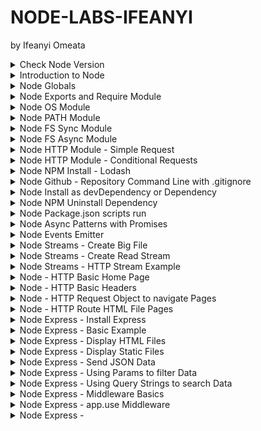 # NODE-LABS-IFEANYI
by Ifeanyi Omeata

<details>
  <summary>Check Node Version</summary>

  ### Confirm Node Versions
  
  ```
  node --version
  ```

</details>

<details>
  <summary>Introduction to Node</summary>

  ### node\myapp\app.js:

  ```js
  const amount = 100;
  
  if (amount < 100) {
    console.log("small number");
  } else {
    console.log("large number");
  }
  
  console.log("hey it's my first node app");
  ```

  ```
  node app.js
  ```

  ![image](https://github.com/user-attachments/assets/53dab7a3-7c26-42bf-b911-c4065cd9822a)

</details>

<details>
  <summary>Node Globals</summary>

  ### node\myapp\app.js:

  ```js
  // GLOBALS  - NO WINDOW !!!!
  
  // __dirname  - path to current directory
  // __filename - file name
  // require    - function to use modules (CommonJS)
  // module     - info about current module (file)
  // process    - info about env where the program is being executed
  
  console.log(__dirname);
  console.log(__filename);
  setInterval(() => {
    console.log("hello world");
  }, 1000);
  ```

  ```
  node app.js
  ```

  ![image](https://github.com/user-attachments/assets/1010ee5c-0425-4909-8379-df1cdd9e25f7)

</details>

<details>
  <summary>Node Exports and Require Module </summary>

  ### node\myapp\app.js:

  ```js
  // CommonJS, every file is module (by default)
  // Modules - Encapsulated Code (only share minimum)
  
  const sayHi = require("./data/func");
  const students = require("./data/data");
  const { names, singlePerson } = require("./data/data");
  
  sayHi("Susan");
  sayHi(students.john);
  sayHi(students.peter);
  sayHi(singlePerson.name);
  sayHi(names[0]);
  ```

  ### node\myapp\data\data.js:

  ```js
  // local
  const secret = "SUPER SECRET";
  // share
  const john = "John";
  const peter = "Peter";
  
  const person = {
    name: "Bob",
  };
  
  module.exports = { john, peter };
  module.exports.singlePerson = person;
  module.exports.names = ["James", "John", "Jane"];
  ```

  ### node\myapp\data\func.js:

  ```js
  const sayHi = (name) => {
    console.log(`Hello there, ${name}`);
  };
  
  // export default
  module.exports = sayHi;
  ```

  ![image](https://github.com/user-attachments/assets/57237c99-f617-4ac1-a805-f40400a72a06)

</details>

<details>
  <summary>Node OS Module </summary>

  ### node\myapp\app.js:

  ```js
  const os = require("os");
  
  // info about current user
  const user = os.userInfo();
  console.log("User Info: ", user);
  
  // method returns the system uptime in seconds
  console.log("System Uptime: ", `The System Uptime is ${os.uptime()} seconds`);
  
  const currentOS = {
    name: os.type(),
    release: os.release(),
    totalMem: os.totalmem(),
    freeMem: os.freemem(),
  };
  
  console.log("Current OS: ", currentOS);
  ```

  ```
  node app.js
  ```

  ![image](https://github.com/user-attachments/assets/20c0a217-d187-40db-9e9d-da879a135094)

</details>

<details>
  <summary>Node PATH Module </summary>

  ### node\myapp\app.js:

  ```js
  const path = require("path");
  console.log(path.sep);
  
  const filePath = path.join("/data/", "subfolder", "test.txt");
  console.log(filePath);
  
  const base = path.basename(filePath);
  console.log(base);
  
  const absolute = path.resolve(__dirname, "data", "subfolder", "test.txt");
  console.log(absolute);
  ```

  ```
  node app.js
  ```

  ![image](https://github.com/user-attachments/assets/8b849de5-b122-4014-b9c5-55b2b275b293)

</details>

<details>
  <summary>Node FS Sync Module </summary>

  ### node\myapp\app.js:

  ```js
  const { readFileSync, writeFileSync } = require("fs");
  console.log("start");
  
  const first = readFileSync("./data/content/first.txt", "utf8");
  const second = readFileSync("./data/content/second.txt", "utf8");
  console.log(first, second);
  
  writeFileSync(
    "./data/content/result-sync.txt",
    `Here is the result : ${first}, ${second}`,
    { flag: "a" }
  );
  
  console.log("done with this task");
  console.log("starting the next one");
  ```

  ```
  node app.js
  ```

  ![image](https://github.com/user-attachments/assets/4023b159-1766-4e28-bab3-5a2092c06556)

  ![image](https://github.com/user-attachments/assets/7c5aa4d6-719f-498d-b55e-3f698a5c5f27)

</details>

<details>
  <summary>Node FS Async Module </summary>

  ### node\myapp\app.js:

  ```js
  const { readFile, writeFile } = require("fs");
  
  console.log("start");
  
  readFile("./data/content/first.txt", "utf8", (err, result) => {
    if (err) {
      console.log(err);
      return;
    }
    const first = result;
  
    readFile("./data/content/second.txt", "utf8", (err, result) => {
      if (err) {
        console.log(err);
        return;
      }
      const second = result;
  
      writeFile(
        "./data/content/result-async.txt",
        `Here is the result : ${first}, ${second}`,
        (err, result) => {
          if (err) {
            console.log(err);
            return;
          }
          console.log("done with this task");
        }
      );
    });
  });
  
  console.log("starting next task");
  ```

  # OR

  ```js
  const { readFile, writeFile } = require("fs/promises");
  
  const start = async () => {
    try {
      console.log("start");
      const first = await readFile("./data/content/first.txt", "utf8");
      const second = await readFile("./data/content/second.txt", "utf8");
      await writeFile(
        "./data/content/result-async.txt",
        `Here is the result : ${first}, ${second}`
      );
      console.log("done with this task");
    } catch (err) {
      console.log(err);
    }
    console.log("starting next task");
  };
  
  start();
  ```

  ![image](https://github.com/user-attachments/assets/24925146-f113-4bb3-9b6e-f13d9867290f)

  ![image](https://github.com/user-attachments/assets/5be77fca-b9d1-47a8-adfc-58225a3c0849)

</details>

<details>
  <summary>Node HTTP Module - Simple Request </summary>

  ### node\myapp\app.js:

  ```js
  const http = require("http");
  
  const server = http.createServer((req, res) => {
    console.log("Request Method: ", req.method);
    console.log("Request URL: ", req.url);
    console.log("Request Path: ", req.path);
    console.log("Request Query: ", req.query);
    console.log("Request Params: ", req.params);
    console.log("Request Headers: ", req.headers);
    console.log("Request Body: ", req.body);
    console.log("Request Status Code: ", req.statusCode);
    console.log("Request Status Message: ", req.statusMessage);
  
    res.write("Welcome to our home page");
    res.end();
  });
  
  server.listen(5000);
  ```

  ```
  node app.js
  ```

  ![image](https://github.com/user-attachments/assets/e8648d38-0a03-4c1c-a231-c9cc5a0657ce)
  
  ![image](https://github.com/user-attachments/assets/46a8267b-4e8a-41c5-acbb-80c8385c75ee)

</details>

<details>
  <summary>Node HTTP Module - Conditional Requests </summary>

  ### node\myapp\app.js:

  ```js
  const http = require("http");
  
  const server = http.createServer((req, res) => {
    if (req.url === "/") {
      res.end("Welcome to our home page");
      return;
    }
    if (req.url === "/about") {
      res.end("Here is our short history");
      return;
    }
    res.end(`
      <h1>Oops!</h1>
    <p>We can't seem to find the page you are looking for</p>
    <a href="/">back home</a>
      `);
  
    // OR
    // ###################################
    // ###################################
    // if (req.url === "/") {
    //   res.end("Welcome to our home page");
    // } else if (req.url === "/about") {
    //   res.end("Here is our short history");
    // } else {
    //   res.end(`
    //   <h1>Oops!</h1>
    //   <p>We can't seem to find the page you are looking for</p>
    //   <a href="/">back home</a>
    //   `);
    // }
  });
  
  server.listen(5000, () => {
    console.log("Server is listening on port 5000...");
  });
  ```

  ```
  node app.js
  ```

  ![image](https://github.com/user-attachments/assets/f031aac8-1260-4cad-9b2e-d1dd6a34d3e9)
  
  ![image](https://github.com/user-attachments/assets/ae374dd2-c090-4d70-b736-520b3853c74e)

  ![image](https://github.com/user-attachments/assets/c2573757-b812-43cb-9d5d-e2d5e759585d)

  ![image](https://github.com/user-attachments/assets/afc2b2ea-7ba0-499e-b0e9-dbc45584f028)

</details>

<details>
  <summary>Node NPM Install - Lodash </summary>

  ```js
  // npm - global command, comes with node
  // npm --version

  // local dependency - use it only in this particular project
  // npm i <packagename>

  // global dependency - use it in any project
  // npm install -g <packageName>
  // sudo npm install -g <packageName> (mac)

  // package.json - manifest file (stores important info abvout project/package)
  // manual approach (create package.json in the root, create properties etc)
  // npm init (step by step, press enter to skip)
  // npm init -y (everything default)
  ```

  ```
  npm init -y
  npm i lodash
  ```

  ### node\myapp\package.json:

  ```json
  {
    "name": "myapp",
    "version": "1.0.0",
    "description": "myapp",
    "main": "app.js",
    "scripts": {
      "test": "echo \"Error: no test specified\" && exit 1"
    },
    "author": "",
    "license": "ISC",
    "dependencies": {
      "lodash": "^4.17.21"
    }
  }
  ```

  ### node\myapp\app.js:

  ```js
  const http = require("http");
  const _ = require("lodash");
  
  const items = [1, [2, [3, [4]]]];
  const newItems = _.flattenDeep(items);
  console.log(newItems);
  
  const server = http.createServer((req, res) => {
    if (req.url === "/") {
      res.end("Welcome to our home page");
      return;
    }
    if (req.url === "/about") {
      res.end("Here is our short history");
      return;
    }
    res.end(`
      <h1>Oops!</h1>
    <p>We can't seem to find the page you are looking for</p>
    <a href="/">back home</a>
      `);
  });
  
  server.listen(5000, () => {
    console.log("Server is listening on port 5000...");
  });
  ```

  ![image](https://github.com/user-attachments/assets/8b9cbbef-0fbf-44cd-b53a-8ad4e30a1954)

</details>

<details>
  <summary>Node Github - Repository Command Line with .gitignore</summary>

  ### .gitignore:

  ```
  /node_modules
  ```

  ### create a new repository on the command line:

  ```
  echo "# node-tutorial" >>> README.md
  git init
  git add README.md / git add .
  git commit -m "first commit"
  git branch -M main
  git remote add origin git@github.com: ifeanyi-omeata/node-tut.git
  git push -u origin main
  ```

  ### push an existing repository from the command line:

  ```
  git remote add origin git@github.com: ifeanyi-omeata/node-tut.git
  git branch -M main
  git push -u origin main
  ```

</details>

<details>
  <summary>Node Install as devDependency or Dependency </summary>

  ### Install Nodemon as Dependency:

  ```
  npm i nodemon
  ```

  ### Install Nodemon as devDependency:

  ```
  npm i nodemon -D
  npm i nodemon --save-dev
  ```

  ### node\myapp\package.json:

  ```json
  {
    "name": "myapp",
    "version": "1.0.0",
    "description": "myapp",
    "main": "app.js",
    "scripts": {
      "test": "echo \"Error: no test specified\" && exit 1"
    },
    "author": "",
    "license": "ISC",
    "dependencies": {
      "lodash": "^4.17.21"
    },
    "devDependencies": {
      "nodemon": "^3.1.10"
    }
  }
  ```

</details>

<details>
  <summary>Node NPM Uninstall Dependency </summary>

  ```
  npm uninstall bootstrap
  ```

  OR

  - [ ] Delete node_modules Folder
  - [ ] Delete package-lock.json File
  - [ ] Remove Bootstrap dependency ("bootstrap": "^4.6.0") from package.json
  - [ ] Run "npm install"

</details>


<details>
  <summary>Node Package.json scripts run </summary>
  
  ### node\myapp\package.json:

  ```json
  {
    "name": "myapp",
    "version": "1.0.0",
    "description": "myapp",
    "main": "app.js",
    "scripts": {
      "start": "node app.js",
      "dev": "nodemon app.js",
      "test": "echo \"Error: no test specified\" && exit 1"
    },
    "author": "",
    "license": "ISC",
    "dependencies": {
      "lodash": "^4.17.21"
    },
    "devDependencies": {
      "nodemon": "^3.1.10"
    }
  }
  ```

  ### Run Script Command:

  ```
  npm run dev
  ```

  ### node\myapp\app.js:

  ```js
  const http = require("http");
  const _ = require("lodash");
  
  const items = [1, [2, [3, [4]]]];
  const newItems = _.flattenDeep(items);
  console.log(newItems);
  
  const server = http.createServer((req, res) => {
    if (req.url === "/") {
      res.end("WELCOME TO OUR HOME PAGE!!!");
      return;
    }
    if (req.url === "/about") {
      res.end("Here is our short history");
      return;
    }
    res.end(`
      <h1>Oops!</h1>
    <p>We can't seem to find the page you are looking for</p>
    <a href="/">back home</a>
      `);
  });
  
  server.listen(5000, () => {
    console.log("Server is listening on port 5000...");
  });
  ```

  ![image](https://github.com/user-attachments/assets/6a6984e8-88d0-4c25-a2ca-dc0bfd879ff6)

  ![image](https://github.com/user-attachments/assets/1d555468-951b-4e53-8756-dd8953c2f19c)

</details>

<details>
  <summary>Node Async Patterns with Promises </summary>

  ### 1-node\myapp\app.js:

  ```js
  const { readFile } = require("fs");

  readFile("./data/content/first.txt", "utf8", (err, data) => {
    if (err) {
      console.log(err);
      return;
    } else {
      console.log(data);
      return;
    }
  });
  ```

  ![image](https://github.com/user-attachments/assets/7d6a76c8-0c7c-462f-a61f-7bececa15cea)

  ### 2-node\myapp\app.js:

  ```js
  const { readFile } = require("fs");

  const getText = (path) => {
    return new Promise((resolve, reject) => {
      readFile(path, "utf8", (err, data) => {
        if (err) {
          reject(err);
          return;
        } else {
          resolve(data);
          return;
        }
      });
    });
  };
  
  getText("./data/content/first.txt")
    .then((result) => console.log(result))
    .catch((err) => console.log(err));
  ```

  ![image](https://github.com/user-attachments/assets/f75a5ac1-69aa-447a-a26a-6cf2a8be1cae)

  ### 3-node\myapp\app.js:

  ```js
  const { readFile } = require("fs");
  
  const getText = (path) => {
    return new Promise((resolve, reject) => {
      readFile(path, "utf8", (err, data) => {
        if (err) {
          reject(err);
          return;
        } else {
          resolve(data);
          return;
        }
      });
    });
  };
  
  const start = async () => {
    try {
      const first = await getText("./data/content/first.txt");
      const second = await getText("./data/content/second.txt");
      console.log(first, second);
    } catch (error) {
      console.log(error);
    }
  };
  
  start();
  ```

  ![image](https://github.com/user-attachments/assets/4a0c84bc-4de9-466a-bb88-7231bbbdbb5f)

  ### 4-node\myapp\app.js:

  ```js
  // const { readFile, writeFile } = require("fs");
  // const util = require('util')
  // const readFilePromise = util.promisify(readFile)
  // const writeFilePromise = util.promisify(writeFile)
  
  const { readFile, writeFile } = require("fs/promises");
  
  const start = async () => {
    try {
      const first = await readFile("./data/content/first.txt", "utf8");
      const second = await readFile("./data/content/second.txt", "utf8");
      await writeFile(
        "./data/content/result-mind-grenade.txt",
        `THIS IS AWESOME : ${first} ${second}`,
        { flag: "a" }
      );
      console.log(first, second);
    } catch (error) {
      console.log(error);
    }
  };
  
  start();
  ```

  ![image](https://github.com/user-attachments/assets/cafd8b76-0651-4f2e-8156-17a5760406a4)

  ![image](https://github.com/user-attachments/assets/d3b9cf33-d2f8-4bae-af3e-c879cc214367)

</details>

<details>
  <summary>Node Events Emitter </summary>

  ### node\myapp\app.js:

  ```js
  const EventEmitter = require("events");
  
  const customEmitter = new EventEmitter();
  
  customEmitter.on("response", () => {
    console.log("data collection started");
  });
  
  customEmitter.on("response", (name, id) => {
    console.log(
      `data recieved user ${name || "unknown"} with id:${id || "unknown"}`
    );
  });
  
  customEmitter.on("response", () => {
    console.log("data collection ended");
  });
  
  customEmitter.emit("response");
  customEmitter.emit("response", "john", 34);
  customEmitter.emit("response", "peter", 34);
  ```

  ![image](https://github.com/user-attachments/assets/bbcf5adf-c5fa-4f8d-bb86-426b9747b2a6)

  ### node\myapp\app.js:

  ```js
  const http = require('http')
  
  // const server = http.createServer((req, res) => {
  //   res.end('Welcome')
  // })
  
  // Using Event Emitter API
  const server = http.createServer()
  // emits request event
  // subcribe to it / listen for it / respond to it
  server.on('request', (req, res) => {
    res.end('Welcome')
  })
  
  server.listen(5000)
  ```

</details>

<details>
  <summary>Node Streams - Create Big File </summary>

  ### node\myapp\app.js:

  ```js
  const { writeFileSync } = require("fs");
  for (let i = 0; i < 100000; i++) {
    writeFileSync("./data/content/big.txt", `hello world ${i}\n`, { flag: "a" });
  }
  ```

  ![image](https://github.com/user-attachments/assets/5b89625d-3e96-438b-8388-6c509835af02)

</details>

<details>
  <summary>Node Streams - Create Read Stream </summary>

  ### node\myapp\app.js:

  ```js
  const { createReadStream } = require("fs");
  
  // default 64kb
  // last buffer - remainder
  // highWaterMark - control size
  // const stream = createReadStream('./content/big.txt', { highWaterMark: 90000 })
  // const stream = createReadStream('../content/big.txt', { encoding: 'utf8' })
  const stream = createReadStream("./data/content/big.txt", {
    highWaterMark: 90000,
    encoding: "utf8",
  });
  
  stream.on("data", (result) => {
    console.log(result);
  });
  stream.on("error", (err) => console.log(err));
  ```

  ![image](https://github.com/user-attachments/assets/a100602a-4ec7-461e-a257-0db55202878c)

</details>

<details>
  <summary>Node Streams - HTTP Stream Example </summary>

  ### node\myapp\app.js:

  ```js
  var http = require("http");
  var fs = require("fs");
  
  http
    .createServer(function (req, res) {
      // const text = fs.readFileSync('./content/big.txt', 'utf8')
      // res.end(text)
      const fileStream = fs.createReadStream("./data/content/big.txt", "utf8");
      fileStream.on("open", () => {
        fileStream.pipe(res);
      });
      fileStream.on("error", (err) => {
        res.end(err);
      });
    })
    .listen(5000);
  ```

  ![image](https://github.com/user-attachments/assets/e7f875b5-570a-4a36-8ea6-a6800da36319)

  ![image](https://github.com/user-attachments/assets/26a6d9a9-4604-4c22-9b2a-2c0ea8955d01)

</details>

<details>
  <summary>Node - HTTP Basic Home Page </summary>

  ### node\myapp\app.js:

  ```js
  const http = require("http");
  
  const server = http.createServer((req, res) => {
    console.log("User accessed the home page");
    res.end("<h1>Home Page</h1>");
  });
  
  server.listen(5000, () => {
    console.log("Server is running on port 5000");
  });
  ```

  ![image](https://github.com/user-attachments/assets/a1311098-7bce-43ed-b27b-03e39faa7725)

  ![image](https://github.com/user-attachments/assets/7d504b67-5d9f-4f50-b30e-a66d61dcb328)

</details>

<details>
  <summary>Node - HTTP Basic Headers </summary>

  ### node\myapp\app.js:

  ```js
  const http = require("http");
  
  const server = http.createServer((req, res) => {
    res.writeHead(200, { "Content-Type": "text/html" });
    res.write("<h1>Home Page</h1>");
    res.end();
  });
  
  server.listen(5000, () => {
    console.log("Server is running on port 5000");
  });
  ```

  ![image](https://github.com/user-attachments/assets/fb9bdfcc-4a61-4f70-9eea-dae06f49a9f5)

  ![image](https://github.com/user-attachments/assets/6178f99c-8c76-46e9-96e8-1f89000f2647)

</details>

<details>
  <summary>Node - HTTP Request Object to navigate Pages </summary>

  ### node\myapp\app.js:

  ```js
  const http = require("http");
  
  const server = http.createServer((req, res) => {
    const url = req.url;
    const method = req.method;
    console.log(url, method);
  
    if (url === "/") {
      // home page
      res.writeHead(200, { "Content-Type": "text/html" });
      res.write("<h1>Home Page</h1>");
      res.end();
    } else if (url === "/about") {
      // about page
      res.writeHead(200, { "Content-Type": "text/html" });
      res.write("<h1>About Page</h1>");
      res.end();
    } else {
      // 404 page
      res.writeHead(404, { "Content-Type": "text/html" });
      res.write("<h1>404 | Page not found</h1>");
      res.end();
    }
  });
  
  server.listen(5000, () => {
    console.log("Server is running on port 5000");
  });
  ```

  ![image](https://github.com/user-attachments/assets/8889105e-be8c-437f-be14-da8acbe9a9da)
  ![image](https://github.com/user-attachments/assets/e01edb42-2b16-4758-8dcd-3f1eaef7b1db)
  ![image](https://github.com/user-attachments/assets/e54f4533-b338-4cbe-abf6-0f5f2f42c166)
  ![image](https://github.com/user-attachments/assets/0d21dfa3-8727-42cf-9892-6a1729abfa7d)

</details>

<details>
  <summary>Node - HTTP Route HTML File Pages </summary>

  ### node\myexpressapp\app.js

  ```js
  const http = require("http");
  const { readFileSync } = require("fs");
  
  // get all files
  const homePage = readFileSync("./pages/index.html");
  const aboutPage = readFileSync("./pages/about.html");
  // const styles = readFileSync("./navbar-app/styles.css");
  // const logo = readFileSync("./navbar-app/logo.svg");
  // const browserIcon = readFileSync("./navbar-app/browser-app-512x512.png");
  
  const server = http.createServer((req, res) => {
    const url = req.url;
    const method = req.method;
    console.log(url, method);
  
    if (url === "/") {
      // home page
      res.writeHead(200, { "Content-Type": "text/html" });
      res.write(homePage);
      res.end();
    } else if (url === "/about") {
      // about page
      res.writeHead(200, { "Content-Type": "text/html" });
      res.write(aboutPage);
      res.end();
    } else {
      // 404 page
      res.writeHead(404, { "Content-Type": "text/html" });
      res.write("<h1>404 | Page not found</h1>");
      res.end();
    }
  });
  
  server.listen(5000, () => {
    console.log("Server is running on port 5000");
  });
  ```

  ### node\myexpressapp\pages\index.html
  
  ```html
  <!DOCTYPE html>
  <html lang="en">
    <head>
      <meta charset="UTF-8" />
      <meta http-equiv="X-UA-Compatible" content="IE=edge" />
      <meta name="viewport" content="width=device-width, initial-scale=1.0" />
      <title>Home Page</title>
    </head>
    <body>
      <h1>Home Page</h1>
      <a href="/about">Go to About</a>
    </body>
  </html>
  ```

  ### node\myexpressapp\pages\about.html
  
  ```html
  <!DOCTYPE html>
  <html lang="en">
    <head>
      <meta charset="UTF-8" />
      <meta http-equiv="X-UA-Compatible" content="IE=edge" />
      <meta name="viewport" content="width=device-width, initial-scale=1.0" />
      <title>About Page</title>
    </head>
    <body>
      <h1>About Page</h1>
      <a href="/">Go to Home</a>
    </body>
  </html>
  ```

  ![image](https://github.com/user-attachments/assets/7a31de36-0d0a-4963-91c7-3ee3958b7a91)
  ![image](https://github.com/user-attachments/assets/38b04870-509a-4bca-9445-2ba284903606)
  ![image](https://github.com/user-attachments/assets/1d6b4da9-f727-4181-a19d-191a40a516f5)

</details>

<details>
  <summary>Node Express - Install Express </summary>

  ```
  npm install express
  npm install express@4.17.1
  npm install express@4.17.1 --save
  ```

  ### node\myexpressapp\package.json

  ```json
  {
    "name": "myexpressapp",
    "version": "1.0.0",
    "main": "app.js",
    "scripts": {
      "test": "echo \"Error: no test specified\" && exit 1",
      "start": "nodemon app.js"
    },
    "author": "",
    "license": "ISC",
    "description": "",
    "devDependencies": {
      "nodemon": "^3.1.10"
    },
    "dependencies": {
      "express": "^5.1.0"
    }
  }
  ```

</details>

<details>
  <summary>Node Express - Basic Example </summary>

  ### node\myexpressapp\app.js

  ```js
  const express = require("express");
  const app = express();
  const port = 5000;
  
  app.get("/", (req, res) => {
    console.log("user hit the Home Page");
    res.status(200).send("Home Page");
  });
  
  app.get("/about", (req, res) => {
    console.log("user hit the About Page");
    res.status(200).send("About Page");
  });
  
  app.all("/*path", (req, res) => {
    res.status(404).send("<h1>404 | Resource not found</h1>");
  });
  
  app.listen(port, () => {
    console.log(`server is listening on port ${port}...`);
  });
  
  // app.get
  // app.post
  // app.put
  // app.delete
  // app.all
  // app.use
  // app.listen
  ```

  ![image](https://github.com/user-attachments/assets/ae4a2228-d51b-4267-8dd3-5e4b9004558a)

</details>

<details>
  <summary>Node Express - Display HTML Files </summary>

  ### node\myexpressapp\app.js

  ```js
  const path = require("path");
  const express = require("express");
  const app = express();
  const port = 5000;
  
  app.get("/", (req, res) => {
    console.log("user hit the Home Page");
    res.status(200).sendFile(path.resolve(__dirname, "./pages/index.html"));
    // res.status(200).sendFile(path.join(__dirname, "./pages/index.html"));
  });
  
  app.get("/about", (req, res) => {
    console.log("user hit the About Page");
    res.status(200).sendFile(path.resolve(__dirname, "./pages/about.html"));
  });
  
  app.all("/*path", (req, res) => {
    res.status(404).send("<h1>404 | Resource not found</h1>");
  });
  
  app.listen(port, () => {
    console.log(`server is listening on port ${port}...`);
  });
  ```

  ### node\myexpressapp\pages\index.html
  
  ```html
  <!DOCTYPE html>
  <html lang="en">
    <head>
      <meta charset="UTF-8" />
      <meta http-equiv="X-UA-Compatible" content="IE=edge" />
      <meta name="viewport" content="width=device-width, initial-scale=1.0" />
      <title>Home Page</title>
    </head>
    <body>
      <h1>Home Page</h1>
      <a href="/about">Go to About</a>
    </body>
  </html>
  ```

  ### node\myexpressapp\pages\about.html
  
  ```html
  <!DOCTYPE html>
  <html lang="en">
    <head>
      <meta charset="UTF-8" />
      <meta http-equiv="X-UA-Compatible" content="IE=edge" />
      <meta name="viewport" content="width=device-width, initial-scale=1.0" />
      <title>About Page</title>
    </head>
    <body>
      <h1>About Page</h1>
      <a href="/">Go to Home</a>
    </body>
  </html>
  ```

  ![image](https://github.com/user-attachments/assets/8a825200-1c07-45b0-8eb5-a9cdd83212da)
  ![image](https://github.com/user-attachments/assets/cdd7e015-58d7-467a-aa1d-b4b46185007e)
  ![image](https://github.com/user-attachments/assets/fdedfdec-8a1a-4d4e-a057-2aaee0fa41ca)

</details>

<details>
  <summary>Node Express - Display Static Files </summary>

  ### node\myexpressapp\app.js

  ```js
  const express = require("express");
  const app = express();
  const path = require("path");
  const port = 5000;
  
  //Serve static files middleware
  app.use(express.static("./public"));
  
  app.get("/", (req, res) => {
    console.log("user hit the Home Page");
    res.status(200).sendFile(path.resolve(__dirname, "./pages/index.html"));
    // res.status(200).sendFile(path.join(__dirname, "./pages/index.html"));
  });
  
  app.get("/about", (req, res) => {
    console.log("user hit the About Page");
    res.status(200).sendFile(path.resolve(__dirname, "./pages/about.html"));
  });
  
  app.all("/*path", (req, res) => {
    res.status(404).send("<h1>404 | Resource not found</h1>");
  });
  
  app.listen(port, () => {
    console.log(`server is listening on port ${port}...`);
  });
  ```

  ### node\myexpressapp\public\styles.css
  
  ```css
  .btn {
      background-color: red;
      color: white;
      padding: 10px 20px;
      border: none;
      border-radius: 5px;
      cursor: pointer;
  }
  
  .btn:hover {
      background-color: black;
  }
  
  .btn-link {
      text-decoration: none;
      color: white;
  }
  
  .btn-link:hover {
      color: white;
  }
  ```

  ### node\myexpressapp\public\app.js
  
  ```js
  const portfolio = document.querySelector("#portfolio");
  const portfolioName = portfolio.textContent;
  
  portfolio.addEventListener("click", () => {
    alert(`${portfolioName} button clicked`);
  });
  ```

  ### node\myexpressapp\pages\index.html
  
  ```html
  <!DOCTYPE html>
  <html lang="en">
    <head>
      <meta charset="UTF-8" />
      <meta http-equiv="X-UA-Compatible" content="IE=edge" />
      <meta name="viewport" content="width=device-width, initial-scale=1.0" />
      <title>Home Page</title>
      <link rel="stylesheet" href="./styles.css" />
    </head>
    <body>
      <nav>
        <img src="./logo.svg" alt="logo" />
      </nav>
      <h1>Home Page</h1>
      <button class="btn" id="portfolio">View our Portfolio</button>
      <a href="/about" class="btn btn-link">Go to About</a>
      <script src="./app.js"></script>
    </body>
  </html>
  ```

  ### node\myexpressapp\pages\about.html
  
  ```html
  <!DOCTYPE html>
  <html lang="en">
    <head>
      <meta charset="UTF-8" />
      <meta http-equiv="X-UA-Compatible" content="IE=edge" />
      <meta name="viewport" content="width=device-width, initial-scale=1.0" />
      <title>About Page</title>
      <link rel="stylesheet" href="./styles.css" />
    </head>
    <body>
      <nav>
        <img src="./logo.svg" alt="logo" />
      </nav>
      <h1>About Page</h1>
      <a href="/" class="btn btn-link">Go to Home</a>
    </body>
  </html>
  ```

![image](https://github.com/user-attachments/assets/a42903d8-b525-47b7-9266-11e3b0d59005)
![image](https://github.com/user-attachments/assets/18f2e127-735b-4367-8b8b-0bc1afcef667)
![image](https://github.com/user-attachments/assets/b7f61adc-bf0b-4fd7-90b9-dcb9181e4082)
![image](https://github.com/user-attachments/assets/ab0264ae-c001-454e-889d-7cadecd0e179)

</details>

<details>
  <summary>Node Express - Send JSON Data </summary>

  ### node\myexpressapp\app.js

  ```js
  const express = require("express");
  const app = express();
  const path = require("path");
  const port = 5000;
  
  const { products, people } = require("./data/data");
  
  //Serve static files middleware
  app.use(express.static("./public"));
  
  app.get("/", (req, res) => {
    res.status(200).json(products);
  });
  
  app.get("/api/v1/people", (req, res) => {
    res.status(200).json(people);
  });
  
  app.listen(port, () => {
    console.log(`server is listening on port ${port}...`);
  });
  ```

  ### node\myexpressapp\data\data.js
  
  ```js
  const products = [
    {
      id: 1,
      name: "albany sofa",
      image:
        "https://dl.airtable.com/.attachments/6ac7f7b55d505057317534722e5a9f03/9183491e/product-3.jpg",
      price: 39.95,
      desc: `I'm baby direct trade farm-to-table hell of, YOLO readymade raw denim venmo whatever organic gluten-free kitsch schlitz irony af flexitarian.`,
    },
    {
      id: 2,
      name: "entertainment center",
      image:
        "https://dl.airtable.com/.attachments/da5e17fd71f50578d525dd5f596e407e/d5e88ac8/product-2.jpg",
      price: 29.98,
      desc: `I'm baby direct trade farm-to-table hell of, YOLO readymade raw denim venmo whatever organic gluten-free kitsch schlitz irony af flexitarian.`,
    },
    {
      id: 3,
      name: "albany sectional",
      image:
        "https://dl.airtable.com/.attachments/05ecddf7ac8d581ecc3f7922415e7907/a4242abc/product-1.jpeg",
      price: 10.99,
      desc: `I'm baby direct trade farm-to-table hell of, YOLO readymade raw denim venmo whatever organic gluten-free kitsch schlitz irony af flexitarian.`,
    },
    {
      id: 4,
      name: "leather sofa",
      image:
        "https://dl.airtable.com/.attachments/3245c726ee77d73702ba8c3310639727/f000842b/product-5.jpg",
      price: 9.99,
      desc: `I'm baby direct trade farm-to-table hell of, YOLO readymade raw denim venmo whatever organic gluten-free kitsch schlitz irony af flexitarian.`,
    },
  ];
  const people = [
    { id: 1, name: "john" },
    { id: 2, name: "peter" },
    { id: 3, name: "susan" },
    { id: 4, name: "anna" },
    { id: 5, name: "emma" },
  ];
  module.exports = { products, people };
  ```

  ![image](https://github.com/user-attachments/assets/8124ee76-9ec8-4e9a-939b-0f7658a0acda)
  ![image](https://github.com/user-attachments/assets/fd501397-ce9d-45ee-b787-3302a6cf8f9d)
  ![image](https://github.com/user-attachments/assets/a5ffedea-a15d-4c93-8950-9ee645e4dd47)

</details>

<details>
  <summary>Node Express - Using Params to filter Data </summary>

  ### node\myexpressapp\app.js

  ```js
  const express = require("express");
  const app = express();
  const path = require("path");
  const port = 5000;
  
  const { products, people } = require("./data/data");
  
  //Serve static files middleware
  app.use(express.static("./public"));
  
  app.get("/", (req, res) => {
    res.status(200).send(
      `<h1>Home Page</h1>
      <link rel="stylesheet" href="/styles.css">
      <a class='btn btn-link' href='/api/v1/products'>products</a>
      <a class='btn btn-link' href='/api/v1/people'>people</a>`
    );
  });
  
  app.get("/api/v1/products", (req, res) => {
    const newProducts = products.map((product) => {
      const { id, name, image } = product;
      return { id, name, image };
    });
    return res.status(200).json(newProducts);
  });
  
  app.get("/api/v1/products/:productID", (req, res) => {
    const { productID } = req.params;
    const singleProduct = products.find(
      (product) => product.id === Number(productID)
    );
    if (!singleProduct) {
      return res.status(404).send("404 | Product not found");
    }
    return res.status(200).json(singleProduct);
  });
  
  app.get("/api/v1/products/:productID/reviews/:reviewID", (req, res) => {
    const { productID, reviewID } = req.params;
    console.log(productID, reviewID);
    res.send(`ProductID: ${productID} | ReviewID: ${reviewID}`);
  });
  
  app.get("/api/v1/people", (req, res) => {
    res.status(200).json(people);
  });
  
  app.listen(port, () => {
    console.log(`server is listening on port ${port}...`);
  });

  ```

  ### node\myexpressapp\public\styles.css
  
  ```css
  .btn {
      background-color: red;
      color: white;
      padding: 10px 20px;
      border: none;
      border-radius: 5px;
      cursor: pointer;
  }
  
  .btn:hover {
      background-color: black;
  }
  
  .btn-link {
      text-decoration: none;
      color: white;
  }
  
  .btn-link:hover {
      color: white;
  }
  ```

  ### node\myexpressapp\data\data.js
  
  ```js
  const products = [
    {
      id: 1,
      name: "albany sofa",
      image:
        "https://dl.airtable.com/.attachments/6ac7f7b55d505057317534722e5a9f03/9183491e/product-3.jpg",
      price: 39.95,
      desc: `I'm baby direct trade farm-to-table hell of, YOLO readymade raw denim venmo whatever organic gluten-free kitsch schlitz irony af flexitarian.`,
    },
    {
      id: 2,
      name: "entertainment center",
      image:
        "https://dl.airtable.com/.attachments/da5e17fd71f50578d525dd5f596e407e/d5e88ac8/product-2.jpg",
      price: 29.98,
      desc: `I'm baby direct trade farm-to-table hell of, YOLO readymade raw denim venmo whatever organic gluten-free kitsch schlitz irony af flexitarian.`,
    },
    {
      id: 3,
      name: "albany sectional",
      image:
        "https://dl.airtable.com/.attachments/05ecddf7ac8d581ecc3f7922415e7907/a4242abc/product-1.jpeg",
      price: 10.99,
      desc: `I'm baby direct trade farm-to-table hell of, YOLO readymade raw denim venmo whatever organic gluten-free kitsch schlitz irony af flexitarian.`,
    },
    {
      id: 4,
      name: "leather sofa",
      image:
        "https://dl.airtable.com/.attachments/3245c726ee77d73702ba8c3310639727/f000842b/product-5.jpg",
      price: 9.99,
      desc: `I'm baby direct trade farm-to-table hell of, YOLO readymade raw denim venmo whatever organic gluten-free kitsch schlitz irony af flexitarian.`,
    },
  ];
  const people = [
    { id: 1, name: "john" },
    { id: 2, name: "peter" },
    { id: 3, name: "susan" },
    { id: 4, name: "anna" },
    { id: 5, name: "emma" },
  ];
  module.exports = { products, people };
  ```

  ![image](https://github.com/user-attachments/assets/d0fd8248-a9db-4802-97c3-9af4ec40728b)
  ![image](https://github.com/user-attachments/assets/f5564ab9-ffaf-46b8-ae93-37ea291e20fe)
  ![image](https://github.com/user-attachments/assets/75c250f4-4912-4d38-bf29-03d1539b07b8)
  ![image](https://github.com/user-attachments/assets/8564ea22-4b83-48c7-9d1b-cba5ee10d7fe)
  ![image](https://github.com/user-attachments/assets/2b8f111b-ecdf-4d29-9bab-6dddf6780743)
  ![image](https://github.com/user-attachments/assets/332dd07a-ac7a-42b5-94b6-c65bc832ddd5)
  ![image](https://github.com/user-attachments/assets/6a1ddbf7-64d1-4607-ae58-9549d6036cc0)

</details>

<details>
  <summary>Node Express - Using Query Strings to search Data </summary>

  ### node\myexpressapp\app.js

  ```js
  const express = require("express");
  const app = express();
  const path = require("path");
  const port = 5000;
  
  const { products, people } = require("./data/data");
  
  //Serve static files middleware
  app.use(express.static("./public"));
  
  // Home Page
  app.get("/", (req, res) => {
    res.status(200).send(
      `<h1>Home Page</h1>
      <link rel="stylesheet" href="/styles.css">
      <a class='btn btn-link' href='/api/v1/products'>products</a>
      <a class='btn btn-link' href='/api/v1/people'>people</a>`
    );
  });
  
  // Products Page
  app.get("/api/v1/products", (req, res) => {
    const newProducts = products.map((product) => {
      const { id, name, image } = product;
      return { id, name, image };
    });
    return res.status(200).json(newProducts);
  });
  
  // Products Query Page
  app.get("/api/v1/products/query", (req, res) => {
    const { search, limit } = req.query;
    console.log({ search, limit });
    // return res.status(200).json({ search, limit });
    let sortedProducts = [...products];
    if (search) {
      sortedProducts = sortedProducts.filter((product) => {
        return product.name.startsWith(search);
      });
    }
    if (limit) {
      sortedProducts = sortedProducts.slice(0, Number(limit));
    }
    if (sortedProducts.length < 1) {
      // return res.status(200).send("No products found");
      return res.status(200).json({ success: true, data: [] });
    }
    return res.status(200).json(sortedProducts);
  });
  
  // Single Product Page
  app.get("/api/v1/products/:productID", (req, res) => {
    const { productID } = req.params;
    const singleProduct = products.find(
      (product) => product.id === Number(productID)
    );
    if (!singleProduct) {
      return res.status(404).send("404 | Product not found");
    }
    return res.status(200).json(singleProduct);
  });
  
  // Single Product Reviews Page
  app.get("/api/v1/products/:productID/reviews/:reviewID", (req, res) => {
    const { productID, reviewID } = req.params;
    console.log(productID, reviewID);
    res.send(`ProductID: ${productID} | ReviewID: ${reviewID}`);
  });
  
  // People Page
  app.get("/api/v1/people", (req, res) => {
    res.status(200).json(people);
  });
  
  app.listen(port, () => {
    console.log(`server is listening on port ${port}...`);
  });

  ```

  ### node\myexpressapp\data\data.js
  
  ```js
  const products = [
    {
      id: 1,
      name: "albany sofa",
      image:
        "https://dl.airtable.com/.attachments/6ac7f7b55d505057317534722e5a9f03/9183491e/product-3.jpg",
      price: 39.95,
      desc: `I'm baby direct trade farm-to-table hell of, YOLO readymade raw denim venmo whatever organic gluten-free kitsch schlitz irony af flexitarian.`,
    },
    {
      id: 2,
      name: "entertainment center",
      image:
        "https://dl.airtable.com/.attachments/da5e17fd71f50578d525dd5f596e407e/d5e88ac8/product-2.jpg",
      price: 29.98,
      desc: `I'm baby direct trade farm-to-table hell of, YOLO readymade raw denim venmo whatever organic gluten-free kitsch schlitz irony af flexitarian.`,
    },
    {
      id: 3,
      name: "albany sectional",
      image:
        "https://dl.airtable.com/.attachments/05ecddf7ac8d581ecc3f7922415e7907/a4242abc/product-1.jpeg",
      price: 10.99,
      desc: `I'm baby direct trade farm-to-table hell of, YOLO readymade raw denim venmo whatever organic gluten-free kitsch schlitz irony af flexitarian.`,
    },
    {
      id: 4,
      name: "leather sofa",
      image:
        "https://dl.airtable.com/.attachments/3245c726ee77d73702ba8c3310639727/f000842b/product-5.jpg",
      price: 9.99,
      desc: `I'm baby direct trade farm-to-table hell of, YOLO readymade raw denim venmo whatever organic gluten-free kitsch schlitz irony af flexitarian.`,
    },
  ];
  const people = [
    { id: 1, name: "john" },
    { id: 2, name: "peter" },
    { id: 3, name: "susan" },
    { id: 4, name: "anna" },
    { id: 5, name: "emma" },
  ];
  module.exports = { products, people };

  ```

  ![image](https://github.com/user-attachments/assets/5d00b5bd-d6b6-4dc7-b7fc-48e159ce75c4)
  ![image](https://github.com/user-attachments/assets/d00a9964-872d-49a9-aaeb-ca57ca2fde26)
  ![image](https://github.com/user-attachments/assets/5537a8c4-d47d-4961-86e7-b208090a4d5f)

</details>

<details>
  <summary>Node Express - Middleware Basics </summary>

  ### node\myexpressapp\app.js

  ```js
  const express = require("express");
  const app = express();
  const port = 5000;
  
  //Serve static files middleware
  app.use(express.static("./public"));
  
  const logger = (req, res, next) => {
    const method = req.method;
    const url = req.url;
    const time = new Date().getFullYear();
    const data = { method, url, time };
    console.log(data);
    req.data = data;
    next();
  };
  
  // Home Page
  app.get("/", logger, (req, res) => {
    const { method, url, time } = req.data;
    res.status(200).send(`<h1>Home Page</h1>
    <h2>Method: ${method}</h2>
    <h2>URL: ${url}</h2>
    <h2>Time: ${time}</h2>`);
  });
  
  //About Page
  app.get("/about", logger, (req, res) => {
    res.status(200).send(`<h1>About Page</h1>`);
  });
  
  app.listen(port, () => {
    console.log(`server is listening on port ${port}...`);
  });

  ```

  ![image](https://github.com/user-attachments/assets/3df4c95d-fa16-4c66-83de-7f6a5a87d01c)
  ![image](https://github.com/user-attachments/assets/6394eade-c108-41f0-b499-480713a273d3)

</details>

<details>
  <summary>Node Express - app.use Middleware </summary>

  ### node\myexpressapp\app.js

  ```js
  const express = require("express");
  const app = express();
  const port = 5000;
  const logger = require("./middleware/logger");
  
  //Serve static files middleware
  app.use(express.static("./public"));
  
  // Middleware
  app.use("/", logger);
  
  // Routes
  // Home Page
  app.get("/", (req, res) => {
    const { method, url, time } = req.data;
    res.status(200).send(`<h1>Home Page</h1>
    <h2>Method: ${method}</h2>
    <h2>URL: ${url}</h2>
    <h2>Time: ${time}</h2>`);
  });
  
  //About Page
  app.get("/about", (req, res) => {
    res.status(200).send(`<h1>About Page</h1>`);
  });
  
  app.listen(port, () => {
    console.log(`server is listening on port ${port}...`);
  });

  ```

  ### node\myexpressapp\middleware\logger.js
  
  ```js
  const logger = (req, res, next) => {
    const method = req.method;
    const url = req.url;
    const time = new Date().getFullYear();
    const data = { method, url, time };
    console.log(data);
    req.data = data;
    next();
  };
  
  module.exports = logger;

  ```

  ![image](https://github.com/user-attachments/assets/a5cb065b-fdb0-41b6-93b2-c235656d3e14)
  ![image](https://github.com/user-attachments/assets/7a79a3f5-ddcf-4dd9-9a99-b49c0acc16f2)


</details>

























<details>
  <summary>Node Express -  </summary>

  ### node\myexpressapp\app.js

  ```js

  ```

  ### node\myexpressapp\pages\index.html
  
  ```html

  ```

  ```
  node app.js
  ```



</details>










